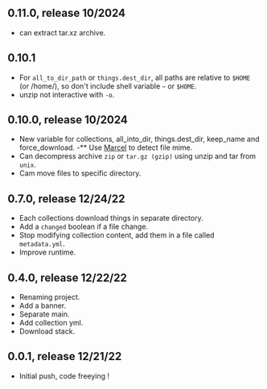 ## 0.11.0, release 10/2024
- can extract tar.xz archive.

## 0.10.1
- For `all_to_dir_path` or `things.dest_dir`, all paths are relative to `$HOME` (or
  /home/<name>), so don't include shell variable `~` or `$HOME`.
- unzip not interactive with `-o`.

## 0.10.0, release 10/2024
- New variable for collections, all_into_dir, things.dest_dir, keep_name and
  force_download.
-** Use [Marcel](https://github.com/rails/marcel) to detect file mime.
- Can decompress archive `zip` or `tar.gz (gzip)` using unzip and tar from `unix`.
- Cam move files to specific directory.

## 0.7.0, release 12/24/22

* Each collections download things in separate directory.
* Add a `changed` boolean if a file change.
* Stop modifying collection content, add them in a file called `metadata.yml`.
* Improve runtime.

## 0.4.0, release 12/22/22

* Renaming project.
* Add a banner.
* Separate main.
* Add collection yml.
* Download stack.

## 0.0.1, release 12/21/22
* Initial push, code freeying !

